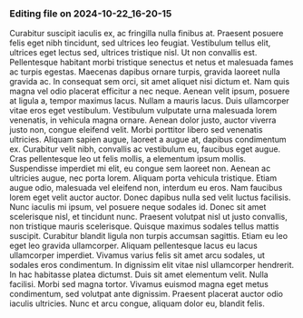 

### Editing file on 2024-10-22_16-20-15

Curabitur suscipit iaculis ex, ac fringilla nulla finibus at. Praesent posuere felis eget nibh tincidunt, sed ultrices leo feugiat. Vestibulum tellus elit, ultrices eget lectus sed, ultrices tristique nisl. Ut non convallis est. Pellentesque habitant morbi tristique senectus et netus et malesuada fames ac turpis egestas. Maecenas dapibus ornare turpis, gravida laoreet nulla gravida ac. In consequat sem orci, sit amet aliquet nisi dictum et. Nam quis magna vel odio placerat efficitur a nec neque. Aenean velit ipsum, posuere at ligula a, tempor maximus lacus.
Nullam a mauris lacus. Duis ullamcorper vitae eros eget vestibulum. Vestibulum vulputate urna malesuada lorem venenatis, in vehicula magna ornare. Aenean dolor justo, auctor viverra justo non, congue eleifend velit. Morbi porttitor libero sed venenatis ultricies. Aliquam sapien augue, laoreet a augue at, dapibus condimentum ex. Curabitur velit nibh, convallis ac vestibulum eu, faucibus eget augue. Cras pellentesque leo ut felis mollis, a elementum ipsum mollis. Suspendisse imperdiet mi elit, eu congue sem laoreet non. Aenean ac ultricies augue, nec porta lorem.
Aliquam porta vehicula tristique. Etiam augue odio, malesuada vel eleifend non, interdum eu eros. Nam faucibus lorem eget velit auctor auctor. Donec dapibus nulla sed velit luctus facilisis. Nunc iaculis mi ipsum, vel posuere neque sodales id. Donec sit amet scelerisque nisl, et tincidunt nunc. Praesent volutpat nisl ut justo convallis, non tristique mauris scelerisque. Quisque maximus sodales tellus mattis suscipit.
Curabitur blandit ligula non turpis accumsan sagittis. Etiam eu leo eget leo gravida ullamcorper. Aliquam pellentesque lacus eu lacus ullamcorper imperdiet. Vivamus varius felis sit amet arcu sodales, ut sodales eros condimentum. In dignissim elit vitae nisl ullamcorper hendrerit. In hac habitasse platea dictumst. Duis sit amet elementum velit. Nulla facilisi. Morbi sed magna tortor. Vivamus euismod magna eget metus condimentum, sed volutpat ante dignissim. Praesent placerat auctor odio iaculis ultricies. Nunc et arcu congue, aliquam dolor eu, blandit felis.


